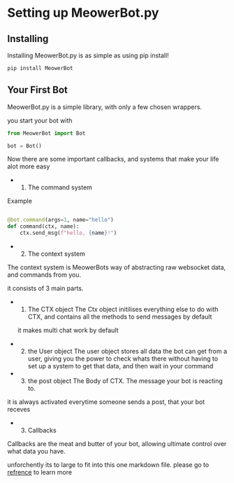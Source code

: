 # Setting up MeowerBot.py

## Installing

Installing MeowerBot.py is as simple as using pip install!

```bash
pip install MeowerBot
```

## Your First Bot

MeowerBot.py is a simple library, with only a few chosen wrappers.

you start your bot with

```py
from MeowerBot import Bot

bot = Bot()
```

Now there are some important callbacks, and systems that make your life alot more easy

- 1. The command system

Example

```py

@bot.command(args=1, name="hello")
def command(ctx, name):
    ctx.send_msg(f"hello, {name}!")

```

- 2. The context system

The context system is MeowerBots way of abstracting raw websocket data, and commands from you.

it consists of 3 main parts.

   - 1. The CTX object
       The Ctx object initilises everything else to do with CTX, and contains all the methods to send messages by default

       it makes multi chat work by default
    
   - 2. the User object
       The user object stores all data the bot can get from a user, giving you the power to check whats there without having to set up a system to get that data, and then wait in your command

   - 3. the post object
       The Body of CTX. The message your bot is reacting to.


it is always activated everytime someone sends a post, that your bot receves

- 3. Callbacks

Callbacks are the meat and butter of your bot, allowing ultimate control over what data you have.

unforchently its to large to fit into this one markdown file. please go to [refrence](./refrence/callbacks/) to learn more